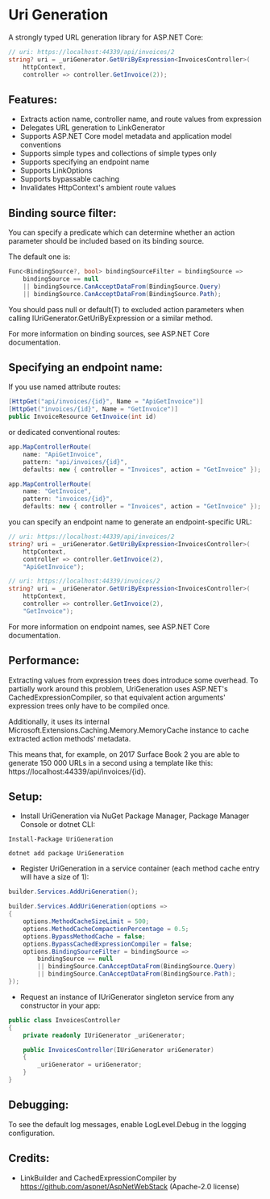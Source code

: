 # Uri Generation
A strongly typed URL generation library for ASP.NET Core:
```C#
// uri: https://localhost:44339/api/invoices/2
string? uri = _uriGenerator.GetUriByExpression<InvoicesController>(
    httpContext,
    controller => controller.GetInvoice(2));
```

## Features:
- Extracts action name, controller name, and route values from expression
- Delegates URL generation to LinkGenerator
- Supports ASP.NET Core model metadata and application model conventions
- Supports simple types and collections of simple types only
- Supports specifying an endpoint name
- Supports LinkOptions
- Supports bypassable caching
- Invalidates HttpContext's ambient route values

## Binding source filter:
You can specify a predicate which can determine whether an action parameter should be included based on its binding source.

The default one is:
```C#
Func<BindingSource?, bool> bindingSourceFilter = bindingSource =>
    bindingSource == null
    || bindingSource.CanAcceptDataFrom(BindingSource.Query)
    || bindingSource.CanAcceptDataFrom(BindingSource.Path);
```
You should pass null or default(T) to excluded action parameters when calling IUriGenerator.GetUriByExpression or a similar method.

For more information on binding sources, see ASP.NET Core documentation.

## Specifying an endpoint name:
If you use named attribute routes:
```C#
[HttpGet("api/invoices/{id}", Name = "ApiGetInvoice")]
[HttpGet("invoices/{id}", Name = "GetInvoice")]
public InvoiceResource GetInvoice(int id)
```
or dedicated conventional routes:
```C#
app.MapControllerRoute(
    name: "ApiGetInvoice",
    pattern: "api/invoices/{id}",
    defaults: new { controller = "Invoices", action = "GetInvoice" });
```
```C#
app.MapControllerRoute(
    name: "GetInvoice",
    pattern: "invoices/{id}",
    defaults: new { controller = "Invoices", action = "GetInvoice" });
```
you can specify an endpoint name to generate an endpoint-specific URL:
```C#
// uri: https://localhost:44339/api/invoices/2
string? uri = _uriGenerator.GetUriByExpression<InvoicesController>(
    httpContext,
    controller => controller.GetInvoice(2),
    "ApiGetInvoice");
```
```C#
// uri: https://localhost:44339/invoices/2
string? uri = _uriGenerator.GetUriByExpression<InvoicesController>(
    httpContext,
    controller => controller.GetInvoice(2),
    "GetInvoice");
```
For more information on endpoint names, see ASP.NET Core documentation.

## Performance:
Extracting values from expression trees does introduce some overhead. To partially work around this problem, UriGeneration uses ASP.NET's CachedExpressionCompiler, so that equivalent action arguments' expression trees only have to be compiled once.

Additionally, it uses its internal Microsoft.Extensions.Caching.Memory.MemoryCache instance to cache extracted action methods' metadata.

This means that, for example, on 2017 Surface Book 2 you are able to generate 150 000 URLs in a second using a template like this: https://localhost:44339/api/invoices/{id}.

## Setup:
- Install UriGeneration via NuGet Package Manager, Package Manager Console or dotnet CLI:
```
Install-Package UriGeneration
```
```
dotnet add package UriGeneration
```
- Register UriGeneration in a service container (each method cache entry will have a size of 1):
```C#
builder.Services.AddUriGeneration();
```
```C#
builder.Services.AddUriGeneration(options =>
{
    options.MethodCacheSizeLimit = 500;
    options.MethodCacheCompactionPercentage = 0.5;
    options.BypassMethodCache = false;
    options.BypassCachedExpressionCompiler = false;
    options.BindingSourceFilter = bindingSource =>
        bindingSource == null
        || bindingSource.CanAcceptDataFrom(BindingSource.Query)
        || bindingSource.CanAcceptDataFrom(BindingSource.Path);
});
```
- Request an instance of IUriGenerator singleton service from any constructor in your app:
```C#
public class InvoicesController
{
    private readonly IUriGenerator _uriGenerator;

    public InvoicesController(IUriGenerator uriGenerator)
    {
        _uriGenerator = uriGenerator;
    }
}
```

## Debugging:
To see the default log messages, enable LogLevel.Debug in the logging configuration.

## Credits:
- LinkBuilder and CachedExpressionCompiler by https://github.com/aspnet/AspNetWebStack (Apache-2.0 license)
